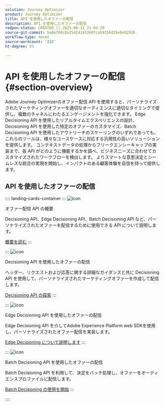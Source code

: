 ```yaml
---
solution: Journey Optimizer
product: Journey Optimizer
title: API を使用したオファーの配信
description: API を使用したオファーの配信
redpen-status: CREATED_||_2025-08-11_21-04-29
source-git-commit: 5a8ef88cba254241933607ca59156d35e0e92926
workflow-type: tm+mt
source-wordcount: '222'
ht-degree: 5%

---
```



# API を使用したオファーの配信{#section-overview}

Adobe Journey Optimizerのオファー配信 API を使用すると、パーソナライズされたマーケティングオファーを適切なオーディエンスに適切なタイミングで提供し、複数のチャネルにわたるエンゲージメントを強化できます。 Edge Decisioning API を使用したリアルタイムエクスペリエンスの設計、Decisioning API を使用した特定のオファーのカスタマイズ、Batch Decisioning API を使用したアウトリーチのスケーリングのいずれであっても、これらのツールは、様々なユースケースに対応する汎用性の高いソリューションを提供します。 コンテキストデータの処理からフリークエンシーキャップの実装まで、各 API がどのように機能するかを調べ、ビジネスニーズに合わせてカスタマイズされたワークフローを検出します。 よりスマートな意思決定とシームレスな統合の実現を開始し、インパクトのある顧客体験を自信を持って提供します。

## API を使用したオファーの配信

:::: landing-cards-container
:::
![icon](https://cdn.experienceleague.adobe.com/icons/book.svg?lang=ja)

オファー配信 API の概要

Decisioning API、Edge Decisioning API、Batch Decisioning API など、パーソナライズされたオファーを配信するために使用できる API について説明します。

[概要を読む](../using/offers/api-reference/offer-delivery-api/start-offer-delivery-apis.md)
:::

:::
![icon](https://cdn.experienceleague.adobe.com/icons/code-branch.svg?lang=ja)

Decisioning API を使用したオファーの配信

ヘッダー、リクエストおよび応答に関する詳細なガイダンスと共に Decisioning API を使用して、パーソナライズされたマーケティングオファーを作成して配信します。

[Decisioning API の探索](../using/offers/api-reference/offer-delivery-api/decisioning-api.md)
:::

:::
![icon](https://cdn.experienceleague.adobe.com/icons/gear.svg?lang=ja)

Edge Decisioning API を使用したオファーの配信

Edge Decisioning API を介してAdobe Experience Platform web SDKを使用し、パーソナライズされたオファー配信を実装します。

[Edge Decisioning について説明します](../using/offers/api-reference/offer-delivery-api/edge-decisioning-api.md)
:::

:::
![icon](https://cdn.experienceleague.adobe.com/icons/list-check.svg?lang=ja)

Batch Decisioning API を使用したオファーの配信

Batch Decisioning API を利用して、決定をバッチ処理し、オファーをオーディエンスプロファイルに配信します。

[Batch Decisioning の使用を開始](../using/offers/api-reference/offer-delivery-api/batch-decisioning-api.md)
:::

::::
